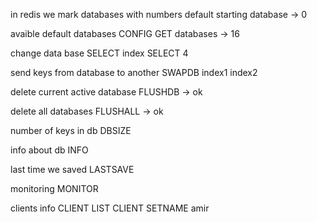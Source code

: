 in redis we mark databases with numbers
default starting database -> 0

avaible default databases 
    CONFIG GET databases
    -> 16

change data base
    SELECT index
    SELECT 4

send keys from database to another
    SWAPDB index1 index2

delete current active database
    FLUSHDB 
    -> ok

delete all databases 
    FLUSHALL 
    -> ok

number of keys in db
    DBSIZE


info about db
    INFO

last time we saved 
    LASTSAVE

monitoring
    MONITOR

clients info
    CLIENT LIST
    CLIENT SETNAME amir
